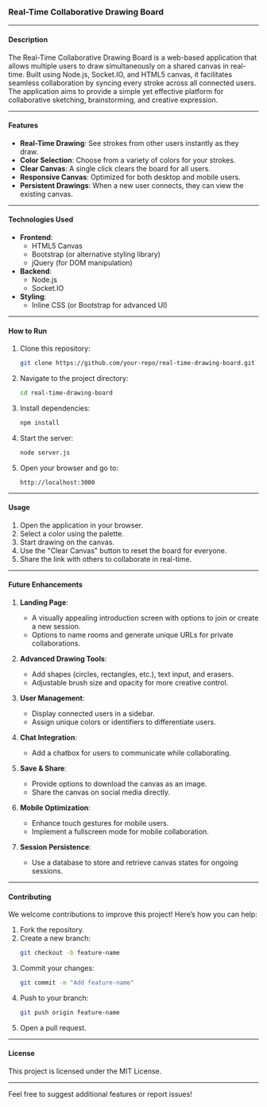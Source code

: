 ### **Real-Time Collaborative Drawing Board**

---

#### **Description**
The Real-Time Collaborative Drawing Board is a web-based application that allows multiple users to draw simultaneously on a shared canvas in real-time. Built using Node.js, Socket.IO, and HTML5 canvas, it facilitates seamless collaboration by syncing every stroke across all connected users. The application aims to provide a simple yet effective platform for collaborative sketching, brainstorming, and creative expression.

---

#### **Features**
- **Real-Time Drawing**: See strokes from other users instantly as they draw.
- **Color Selection**: Choose from a variety of colors for your strokes.
- **Clear Canvas**: A single click clears the board for all users.
- **Responsive Canvas**: Optimized for both desktop and mobile users.
- **Persistent Drawings**: When a new user connects, they can view the existing canvas.

---

#### **Technologies Used**
- **Frontend**: 
  - HTML5 Canvas
  - Bootstrap (or alternative styling library)
  - jQuery (for DOM manipulation)
- **Backend**: 
  - Node.js
  - Socket.IO
- **Styling**:
  - Inline CSS (or Bootstrap for advanced UI)
  
---

#### **How to Run**
1. Clone this repository:
   ```bash
   git clone https://github.com/your-repo/real-time-drawing-board.git
   ```
2. Navigate to the project directory:
   ```bash
   cd real-time-drawing-board
   ```
3. Install dependencies:
   ```bash
   npm install
   ```
4. Start the server:
   ```bash
   node server.js
   ```
5. Open your browser and go to:
   ```
   http://localhost:3000
   ```

---

#### **Usage**
1. Open the application in your browser.
2. Select a color using the palette.
3. Start drawing on the canvas.
4. Use the "Clear Canvas" button to reset the board for everyone.
5. Share the link with others to collaborate in real-time.

---

#### **Future Enhancements**
1. **Landing Page**:
   - A visually appealing introduction screen with options to join or create a new session.
   - Options to name rooms and generate unique URLs for private collaborations.

2. **Advanced Drawing Tools**:
   - Add shapes (circles, rectangles, etc.), text input, and erasers.
   - Adjustable brush size and opacity for more creative control.

3. **User Management**:
   - Display connected users in a sidebar.
   - Assign unique colors or identifiers to differentiate users.

4. **Chat Integration**:
   - Add a chatbox for users to communicate while collaborating.

5. **Save & Share**:
   - Provide options to download the canvas as an image.
   - Share the canvas on social media directly.

6. **Mobile Optimization**:
   - Enhance touch gestures for mobile users.
   - Implement a fullscreen mode for mobile collaboration.

7. **Session Persistence**:
   - Use a database to store and retrieve canvas states for ongoing sessions.

---

#### **Contributing**
We welcome contributions to improve this project! Here’s how you can help:
1. Fork the repository.
2. Create a new branch:
   ```bash
   git checkout -b feature-name
   ```
3. Commit your changes:
   ```bash
   git commit -m "Add feature-name"
   ```
4. Push to your branch:
   ```bash
   git push origin feature-name
   ```
5. Open a pull request.

---

#### **License**
This project is licensed under the MIT License.

---

Feel free to suggest additional features or report issues!
